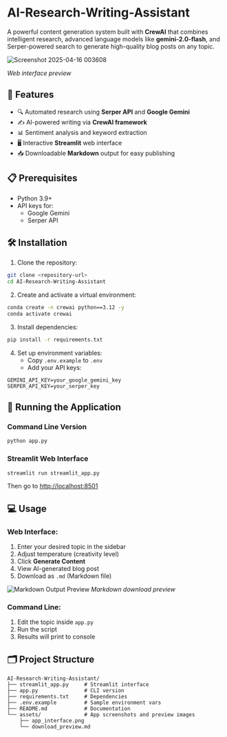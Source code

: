 
# AI-Research-Writing-Assistant

A powerful content generation system built with **CrewAI** that combines intelligent research, advanced language models like **gemini-2.0-flash**, and Serper-powered search to generate high-quality blog posts on any topic.

![Screenshot 2025-04-16 003608](https://github.com/user-attachments/assets/f9446042-9836-49b7-b947-ff6673bcc2fb)

*Web interface preview*

## 🚀 Features

- 🔍 Automated research using **Serper API** and **Google Gemini**
- ✍️ AI-powered writing via **CrewAI framework**
- 📊 Sentiment analysis and keyword extraction
- 🖥️ Interactive **Streamlit** web interface
- 📥 Downloadable **Markdown** output for easy publishing

## 📋 Prerequisites

- Python 3.9+
- API keys for:
  - Google Gemini
  - Serper API

## 🛠️ Installation

1. Clone the repository:
```bash
git clone <repository-url>
cd AI-Research-Writing-Assistant
```

2. Create and activate a virtual environment:
```bash
conda create -n crewai python==3.12 -y
conda activate crewai
```

3. Install dependencies:
```bash
pip install -r requirements.txt
```

4. Set up environment variables:
   - Copy `.env.example` to `.env`
   - Add your API keys:
```env
GEMINI_API_KEY=your_google_gemini_key
SERPER_API_KEY=your_serper_key
```

## 🚀 Running the Application

### Command Line Version
```bash
python app.py
```

### Streamlit Web Interface
```bash
streamlit run streamlit_app.py
```
Then go to [http://localhost:8501](http://localhost:8501)

## 💻 Usage

### Web Interface:
1. Enter your desired topic in the sidebar
2. Adjust temperature (creativity level)
3. Click **Generate Content**
4. View AI-generated blog post
5. Download as `.md` (Markdown file)

![Markdown Output Preview](./assets/download_preview.png)
*Markdown download preview*

### Command Line:
1. Edit the topic inside `app.py`
2. Run the script
3. Results will print to console

## 🗂️ Project Structure

```
AI-Research-Writing-Assistant/
├── streamlit_app.py     # Streamlit interface
├── app.py               # CLI version
├── requirements.txt     # Dependencies
├── .env.example         # Sample environment vars
├── README.md            # Documentation
└── assets/              # App screenshots and preview images
    ├── app_interface.png
    └── download_preview.md
```
